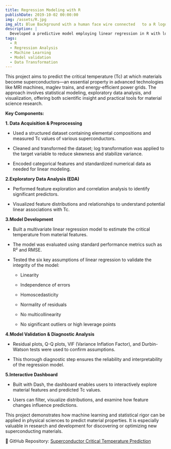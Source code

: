 ```yaml
---
title: Regression Modeling with R
publishDate: 2019-10-02 00:00:00
img: /assets/R.jpg
img_alt: Blue Background with a human face wire connected   to a R logo.
description: |
  Developed a predictive model employing linear regression in R with log transformation to estimate the critical temperatures of superconducting materials. The project includes data analysis, model validation (with assumption testing), and an interactive Dash-based visualization dashboard.
tags:
  - R
  - Regression Analysis
  - Machine Learning
  - Model validation
  - Data Transformation
---
```


This project aims to predict the critical temperature (Tc) at which materials become superconductors—an essential property in advanced technologies like MRI machines, maglev trains, and energy-efficient power grids. The approach involves statistical modeling, exploratory data analysis, and visualization, offering both scientific insight and practical tools for material science research.

**Key Components:**

**1. Data Acquisition & Preprocessing**

- Used a structured dataset containing elemental compositions and measured Tc values of various superconductors.

- Cleaned and transformed the dataset; log transformation was applied to the target variable to reduce skewness and stabilize variance.

- Encoded categorical features and standardized numerical data as needed for linear modeling.

**2.Exploratory Data Analysis (EDA)**

- Performed feature exploration and correlation analysis to identify significant predictors.

- Visualized feature distributions and relationships to understand potential linear associations with Tc.

**3.Model Development**

- Built a multivariate linear regression model to estimate the critical temperature from material features.

- The model was evaluated using standard performance metrics such as R² and RMSE.

- Tested the six key assumptions of linear regression to validate the integrity of the model:

  - Linearity

  - Independence of errors

  - Homoscedasticity

  - Normality of residuals

  - No multicollinearity

  - No significant outliers or high leverage points

**4.Model Validation & Diagnostic Analysis**

- Residual plots, Q-Q plots, VIF (Variance Inflation Factor), and Durbin-Watson tests were used to confirm assumptions.

- This thorough diagnostic step ensures the reliability and interpretability of the regression model.

**5.Interactive Dashboard**

- Built with Dash, the dashboard enables users to interactively explore material features and predicted Tc values.

- Users can filter, visualize distributions, and examine how feature changes influence predictions.

This project demonstrates how machine learning and statistical rigor can be applied in physical sciences to predict material properties. It is especially valuable in research and development for discovering or optimizing new superconducting materials.

🔗 GitHub Repository: [Superconductor Critical Temperature Prediction](https://github.com/i-archanasenthil/superconductor-critical-temp-prediction)
